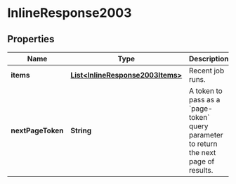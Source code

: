 

# InlineResponse2003

## Properties

Name | Type | Description | Notes
------------ | ------------- | ------------- | -------------
**items** | [**List&lt;InlineResponse2003Items&gt;**](InlineResponse2003Items.md) | Recent job runs. | 
**nextPageToken** | **String** | A token to pass as a &#x60;page-token&#x60; query parameter to return the next page of results. | 



